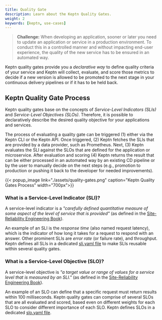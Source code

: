 ```yaml
---
title: Quality Gate
description: Learn about the Keptn Quality Gates.
weight: 2
keywords: [keptn, use-cases]
---
```


> **Challenge:** When developing an application, sooner or later you need to update an application or service in a production environment. To conduct this in a controlled manner and without impacting end-user experience, the quality of the new service has to be ensured in an automated way. 

Keptn quality gates provide you a *declarative way* to define quality criteria of your service and Keptn will collect, evaluate, and score those metrics to decide if a new version is allowed to be promoted to the next stage in your continuous delivery pipelines or if it has to be held back.

## Keptn Quality Gate Process

Keptn quality gates base on the concepts of *Service-Level Indicators (SLIs)* and *Service-Level Objectives (SLOs)*. Therefore, it is possible to declaratively describe the desired quality objective for your applications and services.

The process of evaluating a quality gate can be triggered (1) either via the Keptn CLI or the Keptn API. Once triggered, (2) Keptn fetches the SLIs that are provided by a data provider, such as Prometheus. Next, (3) Keptn evaluates the SLI against the SLOs that are defined for the application or microservice. After evaluation and scoring (4) Keptn returns the result that can be either processed in an automated way by an existing CD pipeline or by the user to manually decide on the next steps (e.g., promotion to production or pushing it back to the developer for needed improvements).

  {{< popup_image
  link="./assets/quality-gates.png"
  caption="Keptn Quality Gates Process"
  width="700px">}}

### What is a Service-Level Indicator (SLI)?

A service-level indicator is a *"carefully defined quantitative measure of some aspect of the level of service that is provided"* (as defined in the [Site-Reliability Engineering Book](https://landing.google.com/sre/sre-book/chapters/service-level-objectives/)). 

An example of an SLI is the *response time* (also named request latency), which is the indicator of how long it takes for a request to respond with an answer. Other prominent SLIs are *error rate* (or failure rate), and throughput. Keptn defines all SLIs in a dedicated [sli.yaml file](https://github.com/keptn/spec/blob/master/sre.md#service-level-indicators-sli-configuration) to make SLIs reusable within several quality gates.


### What is a Service-Level Objective (SLO)?

A service-level objective is *"a target value or range of values for a service level that is measured by an SLI."* (as defined in the [Site-Reliability Engineering Book](https://landing.google.com/sre/sre-book/chapters/service-level-objectives/)). 

An example of an SLO can define that a specific request must return results within 100 milliseconds. Keptn quality gates can comprise of several SLOs that are all evaluated and scored, based even on different weights for each SLO to consider different importance of each SLO. Keptn defines SLOs in a dedicated [slo.yaml file](https://github.com/keptn/spec/blob/master/sre.md#service-level-objectives-slo-configuration).